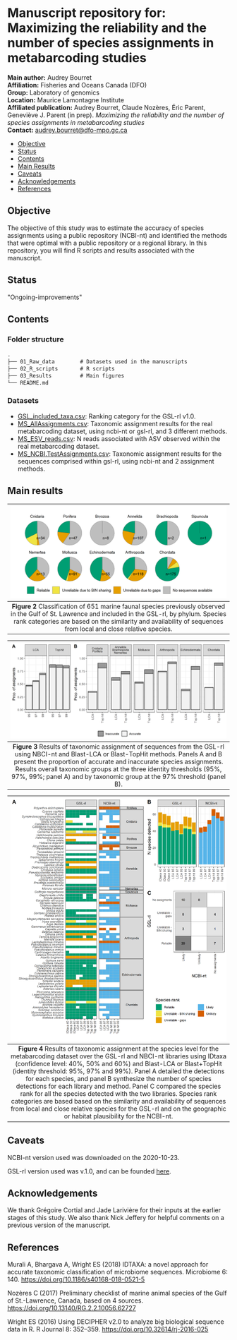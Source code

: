 # Manuscript repository for:  Maximizing the reliability and the number of species assignments in metabarcoding studies

__Main author:__  Audrey Bourret  
__Affiliation:__  Fisheries and Oceans Canada (DFO)   
__Group:__        Laboratory of genomics   
__Location:__     Maurice Lamontagne Institute  
__Affiliated publication:__ Audrey Bourret, Claude Nozères, Éric Parent, Geneviève J. Parent (in prep). *Maximizing the reliability and the number of species assignments in metabarcoding studies*   
__Contact:__      audrey.bourret@dfo-mpo.gc.ca


- [Objective](#objective)
- [Status](#status)
- [Contents](#contents)
- [Main Results](#main-results)
- [Caveats](#caveats)
- [Acknowledgements](#acknowledgements)
- [References](#references)

## Objective

The objective of this study was to estimate the accuracy of species assignments using a public repository (NCBI-nt) and identified the methods that were optimal with a public repository or a regional library. In this repository, you will find R scripts and results associated with the manuscript.

## Status

"Ongoing-improvements"

## Contents

### Folder structure

    .
    ├── 01_Raw_data        # Datasets used in the manuscripts
    ├── 02_R_scripts       # R scripts 
    ├── 03_Results         # Main figures    
    └── README.md

### Datasets

- [GSL_included_taxa.csv](./01_Raw_data/GSL_included_taxa.csv): Ranking category for the GSL-rl v1.0.
- [MS_AllAssignments.csv](./01_Raw_data/MS_AllAssignments.csv): Taxonomic assignment results for the real metabarcoding dataset, using ncbi-nt or gsl-rl, and 3 different methods. 
- [MS_ESV_reads.csv](./01_Raw_data/MS_ESV_reads.csv): N reads associated with ASV observed within the real metabarcoding dataset.
- [MS_NCBI.TestAssignments.csv](./01_Raw_data/MS_NCBI.TestAssignments.csv): Taxonomic assignment results for the sequences comprised within gsl-rl, using ncbi-nt and 2 assignment methods.

## Main results

| <img src="03_Results/fig_GSLrl_coverage.png" width=100% height=100%> |
|:--:| 
| **Figure 2** Classification of 651 marine faunal species previously observed in the Gulf of St. Lawrence and included in the GSL-rl, by phylum. Species rank categories are based on the similarity and availability of sequences from local and close relative species.|


| <img src="03_Results/fig_NCBI.png" width=100% height=100%> |
|:--:| 
| **Figure 3** Results of taxonomic assignment of sequences from the GSL-rl using NBCI-nt and Blast-LCA or Blast-TopHit methods. Panels A and B present the proportion of accurate and inaccurate species assignments. Results overall taxonomic groups at the three identity thresholds (95%, 97%, 99%; panel A) and by taxonomic group at the 97% threshold (panel B).|

| <img src="03_Results/fig_Assignement_SP_v2.png" width=100% height=100%> |
|:--:| 
| **Figure 4** Results of taxonomic assignment at the species level for the metabarcoding dataset over the GSL-rl and NBCI-nt libraries using IDtaxa (confidence level: 40%, 50% and 60%) and Blast-LCA or Blast+TopHit (identity threshold: 95%, 97% and 99%). Panel A detailed the detections for each species, and panel B synthesize the number of species detections for each library and method. Panel C compared the species rank for all the species detected with the two libraries. Species rank categories are based based on the similarity and availability of sequences from local and close relative species for the GSL-rl and on the geographic or habitat plausibility for the NCBI-nt. |


## Caveats

NCBI-nt version used was downloaded on the 2020-10-23.

GSL-rl version used was v.1.0, and can be founded [here](https://github.com/GenomicsMLI-DFO/MLI_GSL-rl).

## Acknowledgements

We thank Grégoire Cortial and Jade Larivière for their inputs at the earlier stages of this study. We also thank Nick Jeffery for helpful comments on a previous version of the manuscript. 

## References

Murali A, Bhargava A, Wright ES (2018) IDTAXA: a novel approach for
accurate taxonomic classification of microbiome sequences. Microbiome 6:
140. <https://doi.org/10.1186/s40168-018-0521-5>

Nozères C (2017) Preliminary checklist of marine animal species of the
Gulf of St.-Lawrence, Canada, based on 4 sources.
<https://doi.org/10.13140/RG.2.2.10056.62727>

Wright ES (2016) Using DECIPHER v2.0 to analyze big biological sequence
data in R. R Journal 8: 352–359. <https://doi.org/10.32614/rj-2016-025>